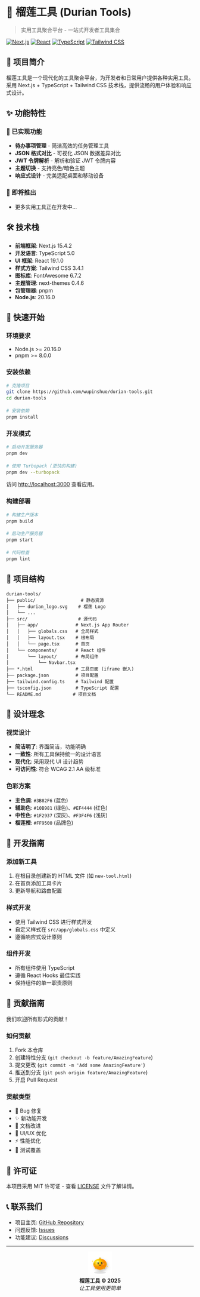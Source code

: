# 🥭 榴莲工具 (Durian Tools)

> 实用工具聚合平台 - 一站式开发者工具集合

[![Next.js](https://img.shields.io/badge/Next.js-15.4.2-black?logo=next.js)](https://nextjs.org/)
[![React](https://img.shields.io/badge/React-19.1.0-blue?logo=react)](https://reactjs.org/)
[![TypeScript](https://img.shields.io/badge/TypeScript-5.0-blue?logo=typescript)](https://www.typescriptlang.org/)
[![Tailwind CSS](https://img.shields.io/badge/Tailwind_CSS-3.4.1-38B2AC?logo=tailwind-css)](https://tailwindcss.com/)

## 📖 项目简介

榴莲工具是一个现代化的工具聚合平台，为开发者和日常用户提供各种实用工具。采用 Next.js + TypeScript + Tailwind CSS 技术栈，提供流畅的用户体验和响应式设计。

## ✨ 功能特性

### 🎯 已实现功能

- **待办事项管理** - 简洁高效的任务管理工具
- **JSON 格式对比** - 可视化 JSON 数据差异对比
- **JWT 令牌解析** - 解析和验证 JWT 令牌内容
- **主题切换** - 支持亮色/暗色主题
- **响应式设计** - 完美适配桌面和移动设备

### 🚀 即将推出

- 更多实用工具正在开发中...

## 🛠️ 技术栈

- **前端框架**: Next.js 15.4.2
- **开发语言**: TypeScript 5.0
- **UI 框架**: React 19.1.0
- **样式方案**: Tailwind CSS 3.4.1
- **图标库**: FontAwesome 6.7.2
- **主题管理**: next-themes 0.4.6
- **包管理器**: pnpm
- **Node.js**: 20.16.0

## 🚀 快速开始

### 环境要求

- Node.js >= 20.16.0
- pnpm >= 8.0.0

### 安装依赖

```bash
# 克隆项目
git clone https://github.com/wupinshuo/durian-tools.git
cd durian-tools

# 安装依赖
pnpm install
```

### 开发模式

```bash
# 启动开发服务器
pnpm dev

# 使用 Turbopack (更快的构建)
pnpm dev --turbopack
```

访问 [http://localhost:3000](http://localhost:3000) 查看应用。

### 构建部署

```bash
# 构建生产版本
pnpm build

# 启动生产服务器
pnpm start

# 代码检查
pnpm lint
```

## 📁 项目结构

```
durian-tools/
├── public/                 # 静态资源
│   ├── durian_logo.svg    # 榴莲 Logo
│   └── ...
├── src/                   # 源代码
│   ├── app/              # Next.js App Router
│   │   ├── globals.css   # 全局样式
│   │   ├── layout.tsx    # 根布局
│   │   └── page.tsx      # 首页
│   └── components/       # React 组件
│       └── layout/       # 布局组件
│           └── Navbar.tsx
├── *.html                # 工具页面 (iframe 嵌入)
├── package.json          # 项目配置
├── tailwind.config.ts    # Tailwind 配置
├── tsconfig.json         # TypeScript 配置
└── README.md            # 项目文档
```

## 🎨 设计理念

### 视觉设计

- **简洁明了**: 界面简洁，功能明确
- **一致性**: 所有工具保持统一的设计语言
- **现代化**: 采用现代 UI 设计趋势
- **可访问性**: 符合 WCAG 2.1 AA 级标准

### 色彩方案

- **主色调**: `#3B82F6` (蓝色)
- **辅助色**: `#10B981` (绿色)、`#EF4444` (红色)
- **中性色**: `#1F2937` (深灰)、`#F3F4F6` (浅灰)
- **榴莲橙**: `#FF9500` (品牌色)

## 🔧 开发指南

### 添加新工具

1. 在根目录创建新的 HTML 文件 (如 `new-tool.html`)
2. 在首页添加工具卡片
3. 更新导航和路由配置

### 样式开发

- 使用 Tailwind CSS 进行样式开发
- 自定义样式在 `src/app/globals.css` 中定义
- 遵循响应式设计原则

### 组件开发

- 所有组件使用 TypeScript
- 遵循 React Hooks 最佳实践
- 保持组件的单一职责原则

## 🤝 贡献指南

我们欢迎所有形式的贡献！

### 如何贡献

1. Fork 本仓库
2. 创建特性分支 (`git checkout -b feature/AmazingFeature`)
3. 提交更改 (`git commit -m 'Add some AmazingFeature'`)
4. 推送到分支 (`git push origin feature/AmazingFeature`)
5. 开启 Pull Request

### 贡献类型

- 🐛 Bug 修复
- ✨ 新功能开发
- 📝 文档改进
- 🎨 UI/UX 优化
- ⚡ 性能优化
- 🧪 测试覆盖

## 📄 许可证

本项目采用 MIT 许可证 - 查看 [LICENSE](LICENSE) 文件了解详情。

## 📞 联系我们

- 项目主页: [GitHub Repository](https://github.com/wupinshuo/durian-tools)
- 问题反馈: [Issues](https://github.com/wupinshuo/durian-tools/issues)
- 功能建议: [Discussions](https://github.com/wupinshuo/durian-tools/discussions)

---

<div align="center">
  <img src="public/durian_logo.svg" alt="榴莲工具" width="64" height="64">
  <br>
  <strong>榴莲工具 © 2025</strong>
  <br>
  <em>让工具使用更简单</em>
</div>
